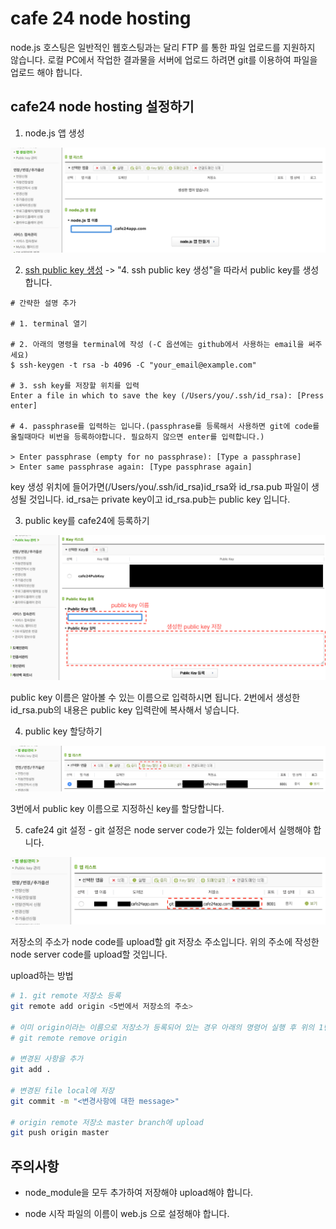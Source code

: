 # cafe 24 node hosting

node.js 호스팅은 일반적인 웹호스팅과는 달리 FTP 를 통한 파일 업로드를 지원하지 않습니다. 로컬 PC에서 작업한 결과물을 서버에 업로드 하려면 git를 이용하여 파일을 업로드 해야 합니다.

## cafe24 node hosting 설정하기
1. node.js 앱 생성

![image1](../images/image1.png)

2. [ssh public key 생성](https://help.cafe24.com/cs/cs_manual_view.php?idx=46&page=1&categoryIdx=509&s_key=&s_value=&man_no=1) -> "4. ssh public key 생성"을 따라서 public key를 생성합니다. 

```
# 간략한 설명 추가 

# 1. terminal 열기

# 2. 아래의 명령을 terminal에 작성 (-C 옵션에는 github에서 사용하는 email을 써주세요)
$ ssh-keygen -t rsa -b 4096 -C "your_email@example.com"

# 3. ssh key를 저장할 위치를 입력
Enter a file in which to save the key (/Users/you/.ssh/id_rsa): [Press enter]

# 4. passphrase를 입력하는 입니다.(passphrase를 등록해서 사용하면 git에 code를 올릴때마다 비번을 등록하야합니다. 필요하지 않으면 enter를 입력합니다.)

> Enter passphrase (empty for no passphrase): [Type a passphrase]
> Enter same passphrase again: [Type passphrase again]
```

key 생성 위치에 들어가면(/Users/you/.ssh/id_rsa)id_rsa와 id_rsa.pub 파일이 생성될 것입니다. id_rsa는 private key이고 id_rsa.pub는 public key 입니다.

3. public key를 cafe24에 등록하기

![image3](../images/image3.png)

public key 이름은 알아볼 수 있는 이름으로 입력하시면 됩니다.
2번에서 생성한 id_rsa.pub의 내용은 public key 입력란에 복사해서 넣습니다.

4. public key 할당하기

![image4](../images/image4.png)

3번에서 public key 이름으로 지정하신 key를 할당합니다.

5. cafe24 git 설정 - git 설정은 node server code가 있는 folder에서 실행해야 합니다. 

![image2](../images/image2.png)

저장소의 주소가 node code를 upload할 git 저장소 주소입니다.
위의 주소에 작성한 node server code를 upload할 것입니다.

upload하는 방법

```bash
# 1. git remote 저장소 등록
git remote add origin <5번에서 저장소의 주소>

# 이미 origin이라는 이름으로 저장소가 등록되어 있는 경우 아래의 명령어 실행 후 위의 1번 다시 실행
# git remote remove origin

# 변경된 사항을 추가
git add .

# 변경된 file local에 저장
git commit -m "<변경사항에 대한 message>"

# origin remote 저장소 master branch에 upload
git push origin master
```

## 주의사항

- node_module을 모두 추가하여 저장해야 upload해야 합니다.

- node 시작 파일의 이름이 web.js 으로 설정해야 합니다.
